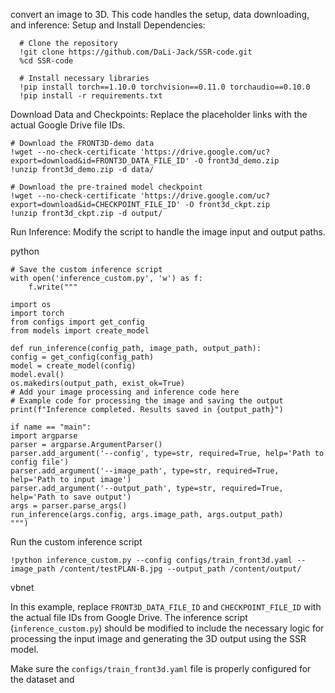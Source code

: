 convert an image to 3D. This code handles the setup, data downloading, and inference:
    Setup and Install Dependencies:


      
      # Clone the repository
      !git clone https://github.com/DaLi-Jack/SSR-code.git
      %cd SSR-code
      
      # Install necessary libraries
      !pip install torch==1.10.0 torchvision==0.11.0 torchaudio==0.10.0
      !pip install -r requirements.txt

Download Data and Checkpoints:
Replace the placeholder links with the actual Google Drive file IDs.


    # Download the FRONT3D-demo data
    !wget --no-check-certificate 'https://drive.google.com/uc?export=download&id=FRONT3D_DATA_FILE_ID' -O front3d_demo.zip
    !unzip front3d_demo.zip -d data/
    
    # Download the pre-trained model checkpoint
    !wget --no-check-certificate 'https://drive.google.com/uc?export=download&id=CHECKPOINT_FILE_ID' -O front3d_ckpt.zip
    !unzip front3d_ckpt.zip -d output/

Run Inference:
Modify the script to handle the image input and output paths.

python

    # Save the custom inference script
    with open('inference_custom.py', 'w') as f:
        f.write("""

    import os
    import torch
    from configs import get_config
    from models import create_model
    
    def run_inference(config_path, image_path, output_path):
    config = get_config(config_path)
    model = create_model(config)
    model.eval()
    os.makedirs(output_path, exist_ok=True)
    # Add your image processing and inference code here
    # Example code for processing the image and saving the output
    print(f"Inference completed. Results saved in {output_path}")
    
    if name == "main":
    import argparse
    parser = argparse.ArgumentParser()
    parser.add_argument('--config', type=str, required=True, help='Path to config file')
    parser.add_argument('--image_path', type=str, required=True, help='Path to input image')
    parser.add_argument('--output_path', type=str, required=True, help='Path to save output')
    args = parser.parse_args()
    run_inference(args.config, args.image_path, args.output_path)
    """)

Run the custom inference script

    !python inference_custom.py --config configs/train_front3d.yaml --image_path /content/testPLAN-B.jpg --output_path /content/output/

vbnet


In this example, replace `FRONT3D_DATA_FILE_ID` and `CHECKPOINT_FILE_ID` with the actual file IDs from Google Drive. The inference script (`inference_custom.py`) should be modified to include the necessary logic for processing the input image and generating the 3D output using the SSR model.

Make sure the `configs/train_front3d.yaml` file is properly configured for the dataset and 
